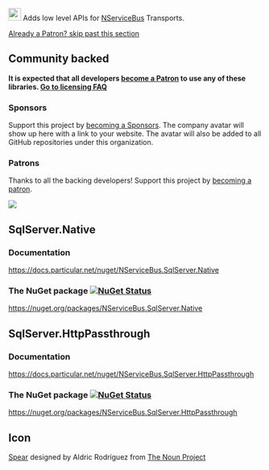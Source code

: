 <img src="https://raw.github.com/NServiceBusExtensions/NServiceBus.Native/master/src/icon.png" height="25px"> Adds low level APIs for [NServiceBus](https://docs.particular.net/nservicebus/) Transports.

<!--- StartOpenCollectiveBackers -->

[Already a Patron? skip past this section](#endofbacking)


## Community backed

**It is expected that all developers [become a Patron](https://opencollective.com/nservicebusextensions/order/6976) to use any of these libraries. [Go to licensing FAQ](https://github.com/NServiceBusExtensions/Home/blob/master/readme.md#licensingpatron-faq)**


### Sponsors

Support this project by [becoming a Sponsors](https://opencollective.com/nservicebusextensions/order/6972). The company avatar will show up here with a link to your website. The avatar will also be added to all GitHub repositories under this organization.


### Patrons

Thanks to all the backing developers! Support this project by [becoming a patron](https://opencollective.com/nservicebusextensions/order/6976).

<img src="https://opencollective.com/nservicebusextensions/tiers/patron.svg?width=890&avatarHeight=60&button=false">

<!--- EndOpenCollectiveBackers -->

<a href="#" id="endofbacking"></a>

## SqlServer.Native


### Documentation

https://docs.particular.net/nuget/NServiceBus.SqlServer.Native


### The NuGet package [![NuGet Status](https://img.shields.io/nuget/v/NServiceBus.SqlServer.Native.svg)](https://www.nuget.org/packages/NServiceBus.SqlServer.Native/)

https://nuget.org/packages/NServiceBus.SqlServer.Native


## SqlServer.HttpPassthrough


### Documentation

https://docs.particular.net/nuget/NServiceBus.SqlServer.HttpPassthrough


### The NuGet package [![NuGet Status](https://img.shields.io/nuget/v/NServiceBus.SqlServer.HttpPassthrough.svg)](https://www.nuget.org/packages/NServiceBus.SqlServer.HttpPassthrough/)

https://nuget.org/packages/NServiceBus.SqlServer.HttpPassthrough


## Icon

<a href="http://thenounproject.com/term/spear/814550/" target="_blank">Spear</a> designed by Aldric Rodríguez from <a href="http://thenounproject.com/" target="_blank">The Noun Project</a>